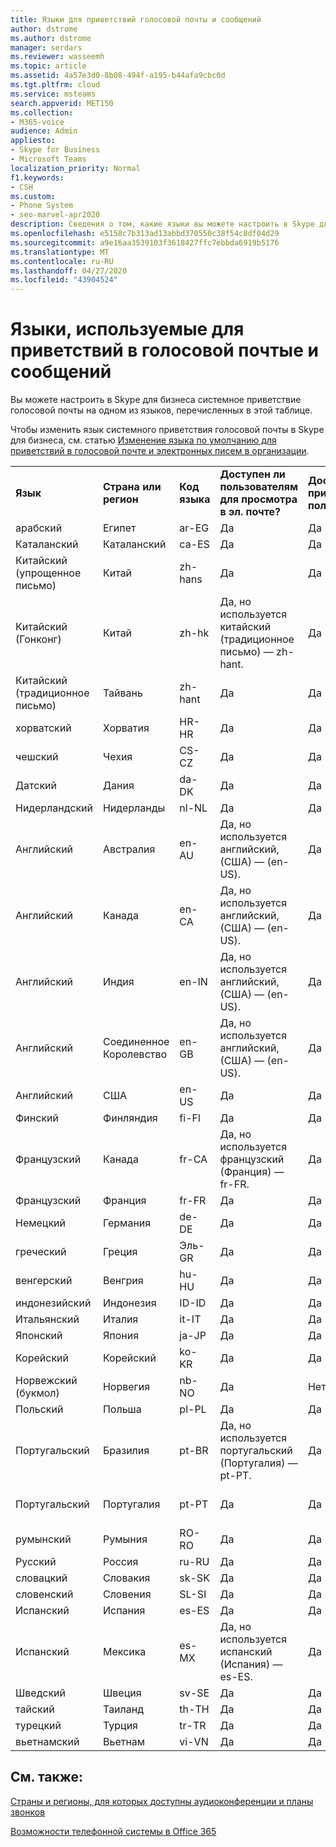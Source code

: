 ```yaml
---
title: Языки для приветствий голосовой почты и сообщений
author: dstrome
ms.author: dstrome
manager: serdars
ms.reviewer: wasseemh
ms.topic: article
ms.assetid: 4a57e3d0-8b08-494f-a195-b44afa9cbc0d
ms.tgt.pltfrm: cloud
ms.service: msteams
search.appverid: MET150
ms.collection:
- M365-voice
audience: Admin
appliesto:
- Skype for Business
- Microsoft Teams
localization_priority: Normal
f1.keywords:
- CSH
ms.custom:
- Phone System
- seo-marvel-apr2020
description: Сведения о том, какие языки вы можете настроить в Skype для бизнеса для системных сообщений по умолчанию и приветствий голосовой почты.
ms.openlocfilehash: e5158c7b313ad13abbd370550c38f54c8df04d29
ms.sourcegitcommit: a9e16aa3539103f3618427ffc7ebbda6919b5176
ms.translationtype: MT
ms.contentlocale: ru-RU
ms.lasthandoff: 04/27/2020
ms.locfileid: "43904524"
---
```

# <a name="languages-for-voicemail-greetings-and-messages"></a>Языки, используемые для приветствий в голосовой почтые и сообщений

Вы можете настроить в Skype для бизнеса системное приветствие голосовой почты на одном из языков, перечисленных в этой таблице.
  
Чтобы изменить язык системного приветствия голосовой почты в Skype для бизнеса, см. статью [Изменение языка по умолчанию для приветствий в голосовой почте и электронных писем в организации](change-the-default-language-for-greetings-and-emails.md).
  
|||||||
|:-----|:-----|:-----|:-----|:-----|:-----|
|**Язык** <br/> |**Страна или регион** <br/> |**Код языка** <br/> |**Доступен ли пользователям для просмотра в эл. почте?** <br/> |**Доступен ли при звонке пользователя?** <br/> |**Доступно ли транскрибирование?** <br/> |
|арабский <br/> |Египет  <br/> |ar-EG  <br/> |Да  <br/> |Да  <br/> |Нет  <br/> |
|Каталанский  <br/> |Каталанский  <br/> |ca-ES  <br/> |Да  <br/> |Да  <br/> |Нет  <br/> |
|Китайский (упрощенное письмо)  <br/> |Китай  <br/> |zh-hans  <br/> |Да  <br/> |Да  <br/> |Да  <br/> |
|Китайский (Гонконг)  <br/> |Китай  <br/> |zh-hk  <br/> |Да, но используется китайский (традиционное письмо) — zh-hant.  <br/> | Да <br/> |Да, но используется китайский, (традиционное письмо) — (zh-hant).  <br/> |
|Китайский (традиционное письмо)  <br/> |Тайвань  <br/> |zh-hant  <br/> |Да  <br/> |Да  <br/> |Нет  <br/> |
|хорватский<br/> |Хорватия  <br/> |HR-HR  <br/> |Да  <br/> |Да  <br/> |Нет  <br/> |
|чешский <br/> |Чехия  <br/> |CS-CZ  <br/> |Да  <br/> |Да  <br/> |Нет  <br/> |
|Датский  <br/> |Дания  <br/> |da-DK  <br/> |Да  <br/> |Да  <br/> |Нет  <br/> |
|Нидерландский  <br/> |Нидерланды  <br/> |nl-NL  <br/> |Да  <br/> |Да  <br/> |Нет  <br/> |
|Английский  <br/> |Австралия  <br/> |en-AU  <br/> |Да, но используется английский, (США) — (en-US).  <br/> |Да  <br/> |Да, но используется английский, (США) — (en-US).  <br/> |
|Английский  <br/> |Канада  <br/> |en-CA  <br/> |Да, но используется английский, (США) — (en-US).  <br/> |Да  <br/> |Да, но используется английский, (США) — (en-US).  <br/> |
|Английский  <br/> |Индия  <br/> |en-IN  <br/> |Да, но используется английский, (США) — (en-US).  <br/> |Да  <br/> |Да, но используется английский, (США) — (en-US).  <br/> |
|Английский  <br/> |Соединенное Королевство  <br/> |en-GB  <br/> |Да, но используется английский, (США) — (en-US).  <br/> |Да  <br/> |Да, но используется английский, (США) — (en-US).  <br/> |
|Английский  <br/> |США  <br/> |en-US  <br/> |Да  <br/> |Да  <br/> |Да  <br/> |
|Финский  <br/> |Финляндия  <br/> |fi-Fl  <br/> |Да  <br/> |Да  <br/> |Нет  <br/> |
|Французский  <br/> |Канада  <br/> |fr-CA  <br/> |Да, но используется французский (Франция) — fr-FR.  <br/> |Да  <br/> |Да, но используется французский, (Франция) — (fr-FR).  <br/> |
|Французский  <br/> |Франция  <br/> |fr-FR  <br/> |Да  <br/> |Да  <br/> |Да  <br/> |
|Немецкий  <br/> |Германия  <br/> |de-DE  <br/> |Да  <br/> |Да  <br/> |Да  <br/> |
|греческий <br/> |Греция  <br/> |Эль-GR  <br/> |Да  <br/> |Да  <br/> |Нет  <br/> |
|венгерский <br/> |Венгрия  <br/> |hu-HU  <br/> |Да  <br/> |Да  <br/> |Нет  <br/> |
|индонезийский <br/> |Индонезия  <br/> |ID-ID  <br/> |Да  <br/> |Да  <br/> |Нет  <br/> |
|Итальянский  <br/> |Италия  <br/> |it-IT  <br/> |Да  <br/> |Да  <br/> |Да  <br/> |
|Японский  <br/> |Япония  <br/> |ja-JP  <br/> |Да  <br/> |Да  <br/> |Да  <br/> |
|Корейский  <br/> |Корейский  <br/> |ko-KR  <br/> |Да  <br/> |Да  <br/> |Нет  <br/> |
|Норвежский (букмол)  <br/> |Норвегия  <br/> |nb-NO  <br/> |Да  <br/> |Нет  <br/> |Нет  <br/> |
|Польский  <br/> |Польша  <br/> |pl-PL  <br/> |Да  <br/> | Да <br/> |Нет  <br/> |
|Португальский  <br/> |Бразилия  <br/> |pt-BR  <br/> |Да, но используется португальский (Португалия) — pt-PT.  <br/> |Да   <br/> |Да  <br/> |
|Португальский  <br/> |Португалия  <br/> |pt-PT  <br/> |Да   <br/> |Да  <br/> |Да, но используется португальский (Бразилия) — pt-BR.  <br/> |
|румынский<br/> |Румыния  <br/> |RO-RO  <br/> |Да   <br/> |Да  <br/> |Нет  <br/> |
|Русский  <br/> |Россия  <br/> |ru-RU  <br/> |Да   <br/> |Да  <br/> |Нет  <br/> |
|словацкий <br/> |Словакия  <br/> |sk-SK  <br/> |Да   <br/> |Да  <br/> |Нет  <br/> |
|словенский <br/> |Словения  <br/> |SL-SI  <br/> |Да   <br/> |Да  <br/> |Нет  <br/> |
|Испанский  <br/> |Испания  <br/> |es-ES  <br/> |Да   <br/> |Да   <br/> |Да  <br/> |
|Испанский  <br/> |Мексика  <br/> |es-MX  <br/> |Да, но используется испанский (Испания) — es-ES.  <br/> |Да  <br/> |Да, но используется испанский, (Испания) — (es-ES).  <br/> |
|Шведский  <br/> |Швеция  <br/> |sv-SE  <br/> |Да  <br/> |Да  <br/> |Нет  <br/> |
|тайский <br/> |Таиланд  <br/> |th-TH  <br/> |Да   <br/> |Да  <br/> |Нет  <br/> |
|турецкий  <br/> |Турция  <br/> |tr-TR  <br/> |Да   <br/> |Да  <br/> |Нет  <br/> |
|вьетнамский <br/> |Вьетнам  <br/> |vi-VN  <br/> |Да   <br/> |Да  <br/> |Нет  <br/> |
   
## <a name="related-topics"></a>См. также:
[Страны и регионы, для которых доступны аудиоконференции и планы звонков](country-and-region-availability-for-audio-conferencing-and-calling-plans/country-and-region-availability-for-audio-conferencing-and-calling-plans.md)

[Возможности телефонной системы в Office 365](here-s-what-you-get-with-phone-system.md)
  
  
 
